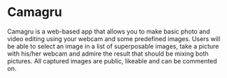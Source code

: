 # Camagru
Camagru is a web-based app that allows you to make basic photo and video editing using your webcam and some predefined images. Users will be able to select an image in a list of superposable images, take a picture with his/her webcam and admire the result that should be mixing both pictures. All captured images are public, likeable and can be commented on.
